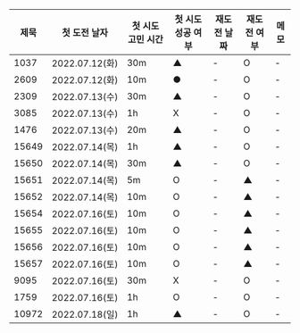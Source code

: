|제묵|첫 도전 날자|첫 시도 고민 시간|첫 시도 성공 여부|재도전 날짜|재도전 여부|메모|
|---|-------|--------|---|---|---|---|
|1037|2022.07.12(화)|30m|▲|-|O|-|
|2609|2022.07.12(화)|10m|●|-|O|-|
|2309|2022.07.13(수)|30m|▲|-|O|-|
|3085|2022.07.13(수)|1h|X|-|O|-|
|1476|2022.07.13(수)|20m|▲|-|O|-|
|15649|2022.07.14(목)|1h|▲|-|O|-|
|15650|2022.07.14(목)|30m|▲|-|O|-|
|15651|2022.07.14(목)|5m|O|-|▲|-|
|15652|2022.07.14(목)|10m|O|-|▲|-|
|15654|2022.07.16(토)|10m|O|-|▲|-|
|15655|2022.07.16(토)|10m|O|-|▲|-|
|15656|2022.07.16(토)|10m|O|-|▲|-|
|15657|2022.07.16(토)|10m|O|-|▲|-|
|9095|2022.07.16(토)|30m|X|-|O|-|
|1759|2022.07.16(토)|1h|O|-|O|-|
|10972|2022.07.18(일)|1h|▲|-|O|-|